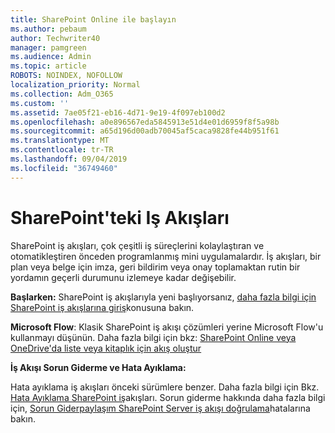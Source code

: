 ```yaml
---
title: SharePoint Online ile başlayın
ms.author: pebaum
author: Techwriter40
manager: pamgreen
ms.audience: Admin
ms.topic: article
ROBOTS: NOINDEX, NOFOLLOW
localization_priority: Normal
ms.collection: Adm_O365
ms.custom: ''
ms.assetid: 7ae05f21-eb16-4d71-9e19-4f097eb100d2
ms.openlocfilehash: a0e896567eda5845913e51d4e01d6959f8f5a98b
ms.sourcegitcommit: a65d196d00adb70045af5caca9828fe44b951f61
ms.translationtype: MT
ms.contentlocale: tr-TR
ms.lasthandoff: 09/04/2019
ms.locfileid: "36749460"
---
```

# <a name="workflows-in-sharepoint"></a>SharePoint'teki Iş Akışları

SharePoint iş akışları, çok çeşitli iş süreçlerini kolaylaştıran ve otomatikleştiren önceden programlanmış mini uygulamalardır. İş akışları, bir plan veya belge için imza, geri bildirim veya onay toplamaktan rutin bir yordamın geçerli durumunu izlemeye kadar değişebilir.

**Başlarken:** SharePoint iş akışlarıyla yeni başlıyorsanız, [daha fazla bilgi için SharePoint iş akışlarına giriş](https://support.office.com/article/introduction-to-sharepoint-workflow-07982276-54e8-4e17-8699-5056eff4d9e3)konusuna bakın.

**Microsoft Flow**: Klasik SharePoint iş akışı çözümleri yerine Microsoft Flow'u kullanmayı düşünün. Daha fazla bilgi için bkz: [SharePoint Online veya OneDrive'da liste veya kitaplık için akış oluştur](https://support.office.com/article/create-a-flow-for-a-list-or-library-in-sharepoint-online-or-onedrive-for-business-a9c3e03b-0654-46af-a254-20252e580d01)

**İş Akışı Sorun Giderme ve Hata Ayıklama:**

Hata ayıklama iş akışları önceki sürümlere benzer. Daha fazla bilgi için Bkz. [Hata Ayıklama SharePoint iş](https://docs.microsoft.com/sharepoint/dev/general-development/debugging-sharepoint-server-workflows)akışları. Sorun giderme hakkında daha fazla bilgi için, [Sorun Giderpaylaşım SharePoint Server iş akışı doğrulama](https://docs.microsoft.com/sharepoint/dev/general-development/troubleshooting-sharepoint-server-workflow-validation-errors-in-visio)hatalarına bakın.

